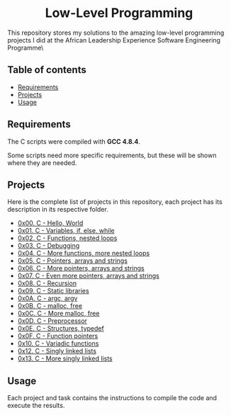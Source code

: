 <h1 align="center">Low-Level Programming</h1>
This repository stores my solutions to the amazing low-level programming projects I did at the African Leadership Experience  Software Engineering Programme\

## Table of contents
- [Requirements](#requirements)
- [Projects](#projects)
- [Usage](#usage)

## Requirements

The C scripts were compiled with **GCC 4.8.4**.

Some scripts need more specific requirements, but these will be shown where they are needed.

## Projects
Here is the complete list of projects in this repository, each project has its description in its respective folder.

* [0x00. C - Hello, World](https://github.com/josephynaina/alx-low_level_programming/tree/master/0x00-hello_world)
* [0x01. C - Variables, if, else, while](https://github.com/josephynaina/alx-low_level_programming/tree/master/0x01-variables_if_else_while)
* [0x02. C - Functions, nested loops](https://github.com/josephynaina/alx-low_level_programming/tree/master/0x02-functions_nested_loops)
* [0x03. C - Debugging](https://github.com/josephynaina/alx-low_level_programming/tree/master/0x03-debugging)
* [0x04. C - More functions, more nested loops](https://github.com/josephynaina/alx-low_level_programming/tree/master/0x04-more_functions_nested_loops)
* [0x05. C - Pointers, arrays and strings](https://github.com/josephynaina/alx-low_level_programming/tree/master/0x06-pointers_arrays_strings)
* [0x06. C - More pointers, arrays and strings](https://github.com/josephynaina/alx-low_level_programming/tree/master/0x06-pointers_arrays_strings)
* [0x07. C - Even more pointers, arrays and strings](https://github.com/josephynaina/alx-low_level_programming/tree/master/0x07-pointers_arrays_strings)
* [0x08. C - Recursion](https://github.com/josephynaina/alx-low_level_programming/tree/master/0x08-recursion)
* [0x09. C - Static libraries](https://github.com/josephynaina/alx-low_level_programming/tree/master/0x09-static_libraries)
* [0x0A. C - argc, argv](https://github.com/josephynaina/alx-low_level_programming/tree/master/0x0A-argc_argv)
* [0x0B. C - malloc, free](https://github.com/josephynaina/alx-low_level_programming/tree/master/0x0B-malloc_free)
* [0x0C. C - More malloc, free](https://github.com/josephynaina/alx-low_level_programming/tree/master/0x0C-more_malloc_free)
* [0x0D. C - Preprocessor](https://github.com/josephynaina/alx-low_level_programming/tree/master/0x0D-preprocessor)
* [0x0E. C - Structures, typedef](https://github.com/josephynaina/alx-low_level_programming/tree/master/0x0E-structures_typedef)
* [0x0F. C - Function pointers](https://github.com/josephynaina/alx-low_level_programming/tree/master/0x0F-function_pointers)
* [0x10. C - Variadic functions](https://github.com/josephynaina/alx-low_level_programming/tree/master/0x10-variadic_functions)
* [0x12. C - Singly linked lists](https://github.com/josephynaina/alx-low_level_programming/tree/master/0x12-singly_linked_lists)
* [0x13. C - More singly linked lists](https://github.com/josephynaina/alx-low_level_programming/tree/master/0x12-singly_linked_lists)

## Usage
Each project and task contains the instructions to compile the code and execute the results.

